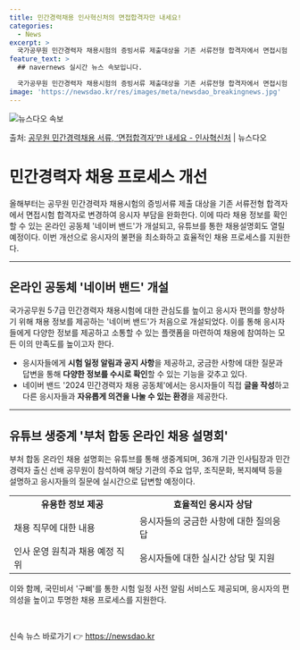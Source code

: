 ```yaml
---
title: 민간경력채용 인사혁신처의 면접합격자만 내세요!
categories:
  - News
excerpt: >
  국가공무원 민간경력자 채용시험의 증빙서류 제출대상을 기존 서류전형 합격자에서 면접시험 합격자로 변경해 응시자…
feature_text: >
  ## navernews 실시간 뉴스 속보입니다.

  국가공무원 민간경력자 채용시험의 증빙서류 제출대상을 기존 서류전형 합격자에서 면접시험 합격자로 변경해 응시자…
image: 'https://newsdao.kr/res/images/meta/newsdao_breakingnews.jpg'
---
```


![뉴스다오 속보](https://newsdao.kr/res/images/meta/newsdao_breakingnews.jpg)

<p>출처: <a href="https://newsdao.kr/3648" rel="dofollow">공무원 민간경력채용 서류, ‘면접합격자’만 내세요 - 인사혁신처</a> | 뉴스다오</p>

<h1>민간경력자 채용 프로세스 개선</h1>

<p data-ke-size="size16">올해부터는 공무원 민간경력자 채용시험의 증빙서류 제출 대상을 기존 서류전형 합격자에서 면접시험 합격자로 변경하여 응시자 부담을 완화한다. 이에 따라 채용 정보를 확인할 수 있는 온라인 공동체 '네이버 밴드'가 개설되고, 유튜브를 통한 채용설명회도 열릴 예정이다. 이번 개선으로 응시자의 불편을 최소화하고 효율적인 채용 프로세스를 지원한다.</p>

<hr>

<h2 data-ke-size="size26">온라인 공동체 '네이버 밴드' 개설</h2>
<p data-ke-size="size16">국가공무원 5·7급 민간경력자 채용시험에 대한 관심도를 높이고 응시자 편의를 향상하기 위해 채용 정보를 제공하는 '네이버 밴드'가 처음으로 개설되었다. 이를 통해 응시자들에게 다양한 정보를 제공하고 소통할 수 있는 플랫폼을 마련하여 채용에 참여하는 모든 이의 만족도를 높이고자 한다.</p>

<ul>
    <li>응시자들에게 <b>시험 일정 알림과 공지 사항</b>을 제공하고, 궁금한 사항에 대한 질문과 답변을 통해 <b>다양한 정보를 수시로 확인</b>할 수 있는 기능을 갖추고 있다.</li>
    <li>네이버 밴드 '2024 민간경력자 채용 공동체'에서는 응시자들이 직접 <b>글을 작성</b>하고 다른 응시자들과 <b>자유롭게 의견을 나눌 수 있는 환경</b>을 제공한다.</li>
</ul>

<hr>

<h2 data-ke-size="size26">유튜브 생중계 '부처 합동 온라인 채용 설명회'</h2>
<p data-ke-size="size16">부처 합동 온라인 채용 설명회는 유튜브를 통해 생중계되며, 36개 기관 인사팀장과 민간경력자 출신 선배 공무원이 참석하여 해당 기관의 주요 업무, 조직문화, 복지혜택 등을 설명하고 응시자들의 질문에 실시간으로 답변할 예정이다.</p>

<table>
    <tr>
        <td style="text-align: center; height: 17px;"><b>유용한 정보 제공</b></td>
        <td style="text-align: center; height: 17px;"><b>효율적인 응시자 상담</b></td>
    </tr>
    <tr>
        <td>채용 직무에 대한 내용</td>
        <td>응시자들의 궁금한 사항에 대한 질의응답</td>
    </tr>
    <tr>
        <td>인사 운영 원칙과 채용 예정 직위</td>
        <td>응시자들에 대한 실시간 상담 및 지원</td>
    </tr>
</table>

<p data-ke-size="size16">이와 함께, 국민비서 '구삐'를 통한 시험 일정 사전 알림 서비스도 제공되며, 응시자의 편의성을 높이고 투명한 채용 프로세스를 지원한다.</p>

<p data-ke-size="size16">&nbsp;</p> 

신속 뉴스 바로가기 👉 <a href="https://newsdao.kr" rel="dofollow">https://newsdao.kr</a>


